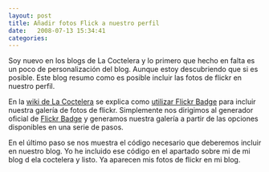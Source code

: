```yaml
---
layout: post
title: Añadir fotos Flick a nuestro perfil
date:   2008-07-13 15:34:41
categories:
---
```


Soy nuevo en los blogs de La Coctelera y lo primero que hecho en falta es un poco de personalización del blog. Aunque estoy descubriendo que si es posible. Este blog resumo como es posible incluir las fotos de flickr en nuestro perfil.

En la <a href="http://wiki.lacoctelera.com/" title="http://wiki.lacoctelera.com/" id="link_0">wiki de La Coctelera</a> se explica como <a href="http://wiki.lacoctelera.com/flickr_badge" title="http://wiki.lacoctelera.com/flickr_badge" id="link_1">utilizar Flickr Badge</a> para incluir nuestra galería de fotos de flickr. Simplemente nos dirigimos al generador oficial de <a href="http://www.flickr.com/badge.gne" title="http://www.flickr.com/badge.gne" id="link_2">Flickr Badge</a> y generamos nuestra galería a partir de las opciones disponibles en una serie de pasos.

En el último paso se nos muestra el código necesario que deberemos incluir en nuestro blog. Yo he incluido ese código en el apartado sobre mi de mi blog d ela coctelera y listo. Ya aparecen mis fotos de flickr en mi blog.
